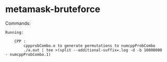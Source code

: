 # metamask-bruteforce

Commands:

    Running:

        CPP :
            cppprobCombo.o to generate permutations to numcppProbCombo
            ./a.out | tee >(split --additional-suffix=.log -d -b 10000000 - numcppProbCombo.1)